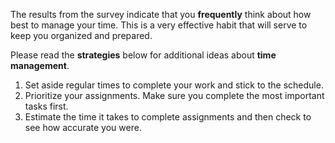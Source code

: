 The results from the survey indicate that you **frequently** think about how best to manage your time. This is a very effective habit that will serve to keep you organized and prepared.   

Please read the **strategies** below for additional ideas about **time management**. 

1.	Set aside regular times to complete your work and stick to the schedule.
2.	Prioritize your assignments. Make sure you complete the most important tasks first.
3.	Estimate the time it takes to complete assignments and then check to see how accurate you were. 
